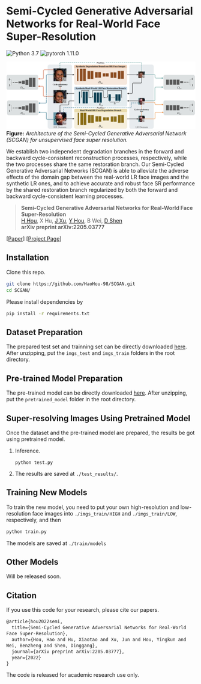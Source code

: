 # Semi-Cycled Generative Adversarial Networks for Real-World Face Super-Resolution

![Python 3.7](https://img.shields.io/badge/python-3.7-green.svg?style=plastic)
![pytorch 1.11.0](https://img.shields.io/badge/pytorch-1.11.0-green.svg?style=plastic)


![image](./docs/Frame.png)
**Figure:** *Architecture of the Semi-Cycled Generative Adversarial Network (SCGAN) for unsupervised face super resolution.*

We establish two independent degradation branches in the forward and backward cycle-consistent reconstruction processes, respectively, while the two processes share the same restoration branch. Our Semi-Cycled Generative Adversarial Networks (SCGAN) is able to alleviate the adverse effects of the domain gap between the real-world LR face images and the synthetic LR ones, and to achieve accurate and robust face SR performance by the shared restoration branch regularized by both the forward and backward cycle-consistent learning processes.

> **Semi-Cycled Generative Adversarial Networks for Real-World Face Super-Resolution** <br>
> [H Hou](https://scholar.google.com/citations?user=KuStHcwAAAAJ&hl=zh-CN), X Hu, [J Xu](https://scholar.google.com/citations?user=O6TnZ9EAAAAJ&hl=zh-CN), [Y Hou](https://scholar.google.com/citations?user=idqA4UcAAAAJ&hl=zh-CN), B Wei, [D Shen](https://scholar.google.com/citations?user=v6VYQC8AAAAJ&hl=zh-CN) <br>
> **arXiv preprint arXiv:2205.03777**

[[Paper](https://arxiv.org/pdf/2205.03777.pdf)]
[[Project Page](https://github.com/HaoHou-98/SCGAN)]

## Installation

Clone this repo.
```bash
git clone https://github.com/HaoHou-98/SCGAN.git
cd SCGAN/
```

 Please install dependencies by
```bash
pip install -r requirements.txt
```


## Dataset Preparation

The prepared test set and trainning set can be directly downloaded [here](https://drive.google.com/file/d/12FURoPwr6G1j3DOOsgIYQSnXxg8mR0qU/view?usp=sharing). After unzipping, put the `imgs_test` and `imgs_train` folders in the root directory.

## Pre-trained Model Preparation

The pre-trained model can be directly downloaded [here](https://drive.google.com/file/d/1n9WZocClRdx7OdCXj6hGJNZ4zev4U7t3/view?usp=sharing). After unzipping, put the `pretrained_model` folder in the root directory.

## Super-resolving Images Using Pretrained Model

Once the dataset and the pre-trained model are prepared, the results be got using pretrained model.


1. Inference.

    ```
    python test.py
    ```

2. The results are saved at `./test_results/`.

## Training New Models

To train the new model, you need to put your own high-resolution and low-resolution face images into `./imgs_train/HIGH` and `./imgs_train/LOW`, respectively, and then
```bash
python train.py
```
The models are saved at `./train/models`




## Other Models
Will be released soon.



## Citation
If you use this code for your research, please cite our papers.
```
@article{hou2022semi,
  title={Semi-Cycled Generative Adversarial Networks for Real-World Face Super-Resolution},
  author={Hou, Hao and Hu, Xiaotao and Xu, Jun and Hou, Yingkun and Wei, Benzheng and Shen, Dinggang},
  journal={arXiv preprint arXiv:2205.03777},
  year={2022}
}
```
The code is released for academic research use only.
